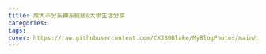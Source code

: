 ```yaml
---
title: 成大不分系轉系經驗&大學生活分享
categories:
tags:
cover: https://raw.githubusercontent.com/CX330Blake/MyBlogPhotos/main/image/collegeX.jpg
---
```

